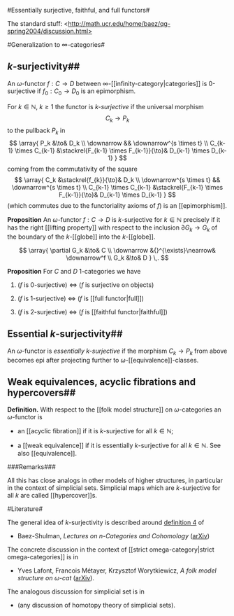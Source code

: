 #Essentially surjective, faithful, and full functors#

The standard stuff: &lt;http://math.ucr.edu/home/baez/qg-spring2004/discussion.html>

#Generalization to $\infty$-categories#

## $k$-surjectivity##

An $\omega$-functor $f : C \to D$ between $\infty$-[[infinity-category|categories]] is 
0-surjective if $f_0 : C_0 \to D_0$ is an epimorphism.

For $k \in \mathbb{N}$, $k \geq 1$ the functor is _$k$-surjective_ 
if the universal morphism 
$$
  C_k \to P_k
$$
to the pullback $P_k$ in
$$
  \array{
     P_k
     &\to&
     D_k
     \\
     \downarrow && \downarrow^{s \times t}
     \\
     C_{k-1} \times C_{k-1}
     &\stackrel{F_{k-1} \times F_{k-1}}{\to}&
     D_{k-1} \times D_{k-1}
  }
$$
coming from the commutativity of the square
$$
  \array{
     C_k
     &\stackrel{f_{k}}{\to}&
     D_k
     \\
     \downarrow^{s \times t} && \downarrow^{s \times t}
     \\
     C_{k-1} \times C_{k-1}
     &\stackrel{F_{k-1} \times F_{k-1}}{\to}&
     D_{k-1} \times D_{k-1}
  }
$$
(which commutes due to the functoriality axioms of $f$) is an [[epimorphism]].

**Proposition** An $\omega$-functor $f : C \to D$ is $k$-surjective for $k \in \mathbb{N}$ precisely if it has the right [[lifting property]] with respect to the inclusion $\partial G_{k} \to G_k$ of the boundary of the $k$-[[globe]] into the $k$-[[globe]].

$$
  \array{
    \partial G_k &\to& C
    \\
    \downarrow &{}^{\exists}\nearrow& \downarrow^f
    \\
    G_k &\to& D
  }
  \,.
$$


**Proposition** For $C$ and $D$ 1-categories we have

 1. ($f$ is 0-surjective) $\Leftrightarrow$
    ($f$ is surjective on objects)

 2. ($f$ is 1-surjective) $\Leftrightarrow$ ($f$ is [[full functor|full]])

 3. ($f$ is 2-surjective) $\Leftrightarrow$ ($f$ is [[faithful functor|faithful]])


## Essential $k$-surjectivity##

An $\omega$-functor is _essentially $k$-surjective_
if the morphism $C_k \to P_k$ from above becomes
epi after projecting further to $\omega$-[[equivalence]]-classes.




## Weak equivalences, acyclic fibrations and hypercovers##

**Definition.** With respect to the [[folk model structure]]  on $\omega$-categories an $\omega$-functor is 

* an [[acyclic fibration]] if it is $k$-surjective for all $k \in \mathbb{N}$;

* a [[weak equivalence]] if it is essentially $k$-surjective for all $k \in \mathbb{N}$.
See also [[equivalence]].

###Remarks###

All this has close analogs in other models of higher structures, in particular in the context of simplicial sets. Simplicial maps which are $k$-surjective for all $k$ are called [[hypercover]]s.


#Literature#

The general idea of $k$-surjectivity is described around [definition 4](http://arxiv.org/PS_cache/math/pdf/0608/0608420v2.pdf#page=17) of

* Baez-Shulman, _Lectures on $n$-Categories and Cohomology_
([arXiv](http://arxiv.org/abs/math.CT/0608420))

The concrete discussion in the context of [[strict omega-category|strict omega-categories]] is in

* Yves Lafont, Francois M&eacute;tayer, Krzysztof Worytkiewicz, _A folk model structure on $\omega$-cat_ ([arXiv](http://arxiv.org/abs/0712.0617)).

The analogous discussion for simplicial set is in

* (any discussion of homotopy theory of simplicial sets).